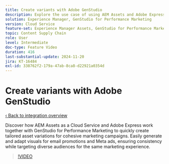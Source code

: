 ```yaml
---
title: Create variants with Adobe GenStudio
description: Explore the use case of using AEM Assets and Adobe Express to create asset variations to use in email and Meta ads used to promote the same marketing experience.
solution: Experience Manager, GenStudio for Performance Marketing
version: Cloud Service
feature-set: Experience Manager Assets, GenStudio for Performance Marketing
topic: Content Supply Chain
role: User
level: Intermediate
doc-type: Feature Video
duration: 416
last-substantial-update: 2024-11-20
jira: KT-16484
exl-id: 338762f2-179a-47ab-8ca8-d22921a0354d
---
```

# Create variants with Adobe GenStudio

[‹ Back to integration overview](../../overview.md)

Discover how AEM Assets as a Cloud Service and Adobe Express work together with GenStudio for Performance Marketing to quickly create tailored asset variations for cohesive marketing campaigns. Easily generate and adapt visuals for email promotions and Meta ads, ensuring consistency while targeting diverse audiences for the same marketing experience.

>[!VIDEO](https://video.tv.adobe.com/v/3439266/?learn=on)
